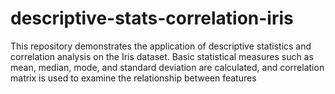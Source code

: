 # descriptive-stats-correlation-iris
This repository demonstrates the application of descriptive statistics and correlation analysis on the Iris dataset. Basic statistical measures such as mean, median, mode, and standard deviation are calculated, and correlation matrix is used to examine the relationship between features
